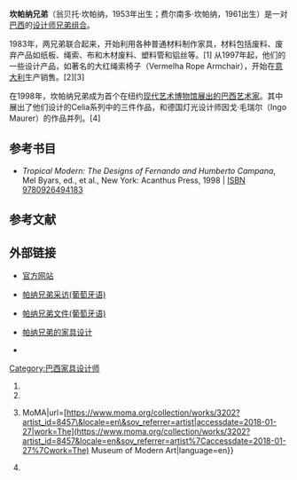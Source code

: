 **坎帕纳兄弟**（翁贝托·坎帕纳，1953年出生；费尔南多·坎帕纳，1961出生）是一对[巴西](../Page/巴西.md "wikilink")的[设计师兄弟组合](https://zh.wikipedia.org/wiki/設計師 "wikilink")。

1983年，两兄弟联合起来，开始利用各种普通材料制作家具，材料包括废料、废弃产品如纸板、绳索、布和木材废料、塑料管和铝丝等。\[1\] 从1997年起，他们的一些设计产品，如著名的大红绳索椅子（Vermelha Rope Armchair），开始在[意大利](../Page/意大利.md "wikilink")生产销售。\[2\]\[3\]

在1998年，坎帕纳兄弟成为首个在纽约[现代艺术博物馆展出的巴西艺术家](../Page/現代藝術博物館.md "wikilink")。其中展出了他们设计的Celia系列中的三件作品，和德国灯光设计师因戈·毛瑞尔（Ingo Maurer）的作品并列。\[4\]

## 参考书目

  - *Tropical Modern: The Designs of Fernando and Humberto Campana*, Mel Byars, ed., et al., New York: Acanthus Press, 1998 | [ISBN](https://zh.wikipedia.org/wiki/:en:International_Standard_Book_Number "wikilink") [9780926494183](https://zh.wikipedia.org/wiki/:en:Special:BookSources/9780926494183 "wikilink")

## 参考文献

## 外部链接

  - [官方网站](http://www.campanas.com.br/)

  - [帕纳兄弟采访(葡萄牙语)](https://web.archive.org/web/20060903160853/http://threelayercake.com/content/view/287/45/1/1/)

  - [帕纳兄弟文件(葡萄牙语)](http://www.art-bonobo.com/artes/irmaoscampana/welcome.html)

  - [帕纳兄弟的家具设计](http://fernando-humberto-campana.blogspot.com/)

  -
[Category:巴西家具设计师](https://zh.wikipedia.org/wiki/Category:巴西家具设计师 "wikilink")

1.

2.
3.   MoMA|url=[https://www.moma.org/collection/works/3202?artist_id=8457\&locale=en\&sov_referrer=artist|accessdate=2018-01-27|work=The](https://www.moma.org/collection/works/3202?artist_id=8457&locale=en&sov_referrer=artist%7Caccessdate=2018-01-27%7Cwork=The) Museum of Modern Art|language=en}}

4.
